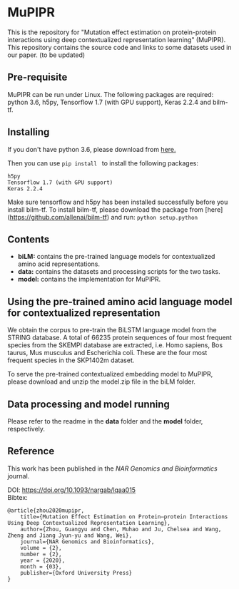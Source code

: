 # MuPIPR
This is the repository for "Mutation effect estimation on protein-protein interactions using deep contextualized representation learning" (MuPIPR). This repository contains the source code and links to some datasets used in our paper. (to be updated)

## Pre-requisite

MuPIPR can be run under Linux. The following packages are required: python 3.6, h5py, Tensorflow 1.7 (with GPU support), Keras 2.2.4 and bilm-tf.

## Installing
If you don't have python 3.6, please download from [here.](https://www.python.org/downloads/)

Then you can use ```pip install ``` to install the following packages:

	h5py
	Tensorflow 1.7 (with GPU support)
	Keras 2.2.4

Make sure tensorflow and h5py has been installed successfully before you install bilm-tf. To install bilm-tf, please download the package from [here] (https://github.com/allenai/bilm-tf) and run: `python setup.python`
	

## Contents
* **biLM:** contains the pre-trained language models for contextualized amino acid representations.
* **data:** contains the datasets and processing scripts for the two tasks.
* **model:** contains the implementation for MuPIPR.


## Using the pre-trained amino acid language model for contextualized representation
We obtain the corpus to pre-train the BiLSTM language model from the STRING database. A total of 66235 protein sequences of four most frequent species from the SKEMPI database are extracted, i.e. Homo sapiens, Bos taurus, Mus musculus and Escherichia coli. These are the four most frequent species in the SKP1402m dataset.

To serve the pre-trained contextualized embedding model to MuPIPR, please download and unzip the model.zip file in the biLM folder.

## Data processing and model running
Please refer to the readme in the **data** folder and the **model** folder, respectively. 


## Reference
This work has been published in the *NAR Genomics and Bioinformatics* journal.

DOI: https://doi.org/10.1093/nargab/lqaa015  
Bibtex:

    @article{zhou2020mupipr,
        title={Mutation Effect Estimation on Protein–protein Interactions Using Deep Contextualized Representation Learning},
        author={Zhou, Guangyu and Chen, Muhao and Ju, Chelsea and Wang, Zheng and Jiang Jyun-yu and Wang, Wei},
        journal={NAR Genomics and Bioinformatics},
        volume = {2},
        number = {2},
        year = {2020},
        month = {03},
        publisher={Oxford University Press}
    }
